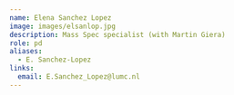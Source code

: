```yaml
---
name: Elena Sanchez Lopez
image: images/elsanlop.jpg
description: Mass Spec specialist (with Martin Giera)
role: pd
aliases:
  - E. Sanchez-Lopez
links:
  email: E.Sanchez_Lopez@lumc.nl
---
```


